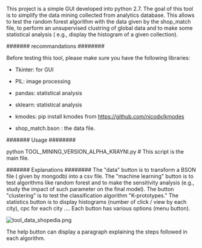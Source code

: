 This project is a simple GUI developed into  python 2.7. 
The goal of this tool is  to simplify the data mining collected from analytics database. 
This allows  to test  the random forest  algorithm with  the data given by the shop_match file,  to  perform an unsupervised clustring of global data and to make some statistical analysis ( e.g., display the histogram of a given  collection).  

#######    recommandations ########

Before testing this tool, please make sure you have the following libraries:

 *   Tkinter: for GUI

 *   PIL: image processing 

 *   pandas: statistical analysis

 *   sklearn: statistical analysis

 *   kmodes: pip install kmodes from https://github.com/nicodv/kmodes

 *   shop_match.bson : the data file. 

#######  Usage  ########

python TOOL_MINING_VERSION_ALPHA_KRAYNI.py # This script  is the main file.


#######  Explanations ########
The "data" button is to transform a BSON file ( given by mongodb) into a csv file. The "machine learning" button is to test algorithms like random forest and to make the sensitivity analysis (e.g., study the impact of such  parameter on the final  model).
The button "clustering" is to test the classification algorithm "K-prototypes." The statistics button is to display histograms (number of click / view by each city), cpc for each city .... Each button has various options (menu button).

![tool_data_shopedia.png](https://bitbucket.org/repo/4k49eB/images/1971819329-tool_data_shopedia.png)

The help button can display a paragraph explaining the steps followed in each algorithm.